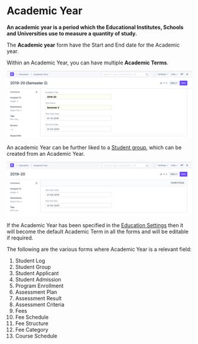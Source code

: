 
# Academic Year



**An academic year is a period which the Educational Institutes, Schools and Universities use to measure a quantity of study.**


The **Academic year** form have the Start and End date for the Academic year.


Within an Academic Year, you can have multiple **Academic Terms**.


![Academic Year](/files/education-academic-year-1.png)


An academic Year can be further liked to a [Student group](/docs/en/education/student-group), which can be created from an Academic Year.


![Academic Year](/files/education-academic-year-2.png)


If the Academic Year has been specified in the [Education Settings](/docs/en/education/education-settings) then it will become the default Academic Term in all the forms and will be editable if required.


The following are the various forms where Academic Year is a relevant field:


1. Student Log
2. Student Group
3. Student Applicant
4. Student Admission
5. Program Enrollment
6. Assessment Plan
7. Assessment Result
8. Assessment Criteria
9. Fees
10. Fee Schedule
11. Fee Structure
12. Fee Category
13. Course Schedule




